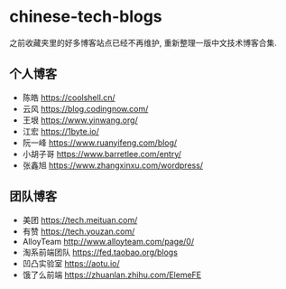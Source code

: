 # chinese-tech-blogs

之前收藏夹里的好多博客站点已经不再维护, 重新整理一版中文技术博客合集.

## 个人博客
- 陈皓 https://coolshell.cn/
- 云风 https://blog.codingnow.com/
- 王垠 https://www.yinwang.org/
- 江宏 https://1byte.io/
- 阮一峰 https://www.ruanyifeng.com/blog/
- 小胡子哥 https://www.barretlee.com/entry/
- 张鑫旭 https://www.zhangxinxu.com/wordpress/

## 团队博客
- 美团 https://tech.meituan.com/
- 有赞 https://tech.youzan.com/
- AlloyTeam http://www.alloyteam.com/page/0/
- 淘系前端团队 https://fed.taobao.org/blogs
- 凹凸实验室 https://aotu.io/
- 饿了么前端 https://zhuanlan.zhihu.com/ElemeFE
